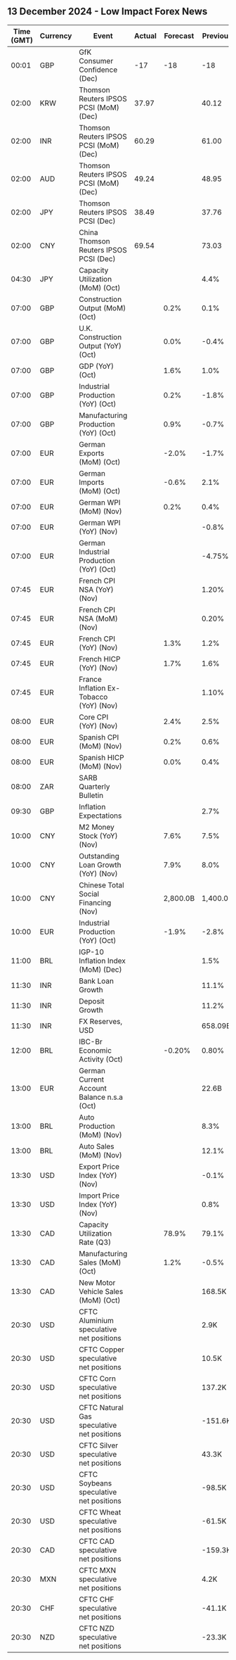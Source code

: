 ## 13 December 2024 - Low Impact Forex News

| Time (GMT) | Currency | Event | Actual | Forecast | Previous |
|------|----------|-------|--------|----------|----------|
| 00:01 | GBP | GfK Consumer Confidence (Dec) | -17 | -18 | -18 |
| 02:00 | KRW | Thomson Reuters IPSOS PCSI (MoM) (Dec) | 37.97 |  | 40.12 |
| 02:00 | INR | Thomson Reuters IPSOS PCSI (MoM) (Dec) | 60.29 |  | 61.00 |
| 02:00 | AUD | Thomson Reuters IPSOS PCSI (MoM) (Dec) | 49.24 |  | 48.95 |
| 02:00 | JPY | Thomson Reuters IPSOS PCSI (Dec) | 38.49 |  | 37.76 |
| 02:00 | CNY | China Thomson Reuters IPSOS PCSI (Dec) | 69.54 |  | 73.03 |
| 04:30 | JPY | Capacity Utilization (MoM) (Oct) |  |  | 4.4% |
| 07:00 | GBP | Construction Output (MoM) (Oct) |  | 0.2% | 0.1% |
| 07:00 | GBP | U.K. Construction Output (YoY) (Oct) |  | 0.0% | -0.4% |
| 07:00 | GBP | GDP (YoY) (Oct) |  | 1.6% | 1.0% |
| 07:00 | GBP | Industrial Production (YoY) (Oct) |  | 0.2% | -1.8% |
| 07:00 | GBP | Manufacturing Production (YoY) (Oct) |  | 0.9% | -0.7% |
| 07:00 | EUR | German Exports (MoM) (Oct) |  | -2.0% | -1.7% |
| 07:00 | EUR | German Imports (MoM) (Oct) |  | -0.6% | 2.1% |
| 07:00 | EUR | German WPI (MoM) (Nov) |  | 0.2% | 0.4% |
| 07:00 | EUR | German WPI (YoY) (Nov) |  |  | -0.8% |
| 07:00 | EUR | German Industrial Production (YoY) (Oct) |  |  | -4.75% |
| 07:45 | EUR | French CPI NSA (YoY) (Nov) |  |  | 1.20% |
| 07:45 | EUR | French CPI NSA (MoM) (Nov) |  |  | 0.20% |
| 07:45 | EUR | French CPI (YoY) (Nov) |  | 1.3% | 1.2% |
| 07:45 | EUR | French HICP (YoY) (Nov) |  | 1.7% | 1.6% |
| 07:45 | EUR | France Inflation Ex-Tobacco (YoY) (Nov) |  |  | 1.10% |
| 08:00 | EUR | Core CPI (YoY) (Nov) |  | 2.4% | 2.5% |
| 08:00 | EUR | Spanish CPI (MoM) (Nov) |  | 0.2% | 0.6% |
| 08:00 | EUR | Spanish HICP (MoM) (Nov) |  | 0.0% | 0.4% |
| 08:00 | ZAR | SARB Quarterly Bulletin |  |  |  |
| 09:30 | GBP | Inflation Expectations |  |  | 2.7% |
| 10:00 | CNY | M2 Money Stock (YoY) (Nov) |  | 7.6% | 7.5% |
| 10:00 | CNY | Outstanding Loan Growth (YoY) (Nov) |  | 7.9% | 8.0% |
| 10:00 | CNY | Chinese Total Social Financing (Nov) |  | 2,800.0B | 1,400.0B |
| 10:00 | EUR | Industrial Production (YoY) (Oct) |  | -1.9% | -2.8% |
| 11:00 | BRL | IGP-10 Inflation Index (MoM) (Dec) |  |  | 1.5% |
| 11:30 | INR | Bank Loan Growth |  |  | 11.1% |
| 11:30 | INR | Deposit Growth |  |  | 11.2% |
| 11:30 | INR | FX Reserves, USD |  |  | 658.09B |
| 12:00 | BRL | IBC-Br Economic Activity (Oct) |  | -0.20% | 0.80% |
| 13:00 | EUR | German Current Account Balance n.s.a (Oct) |  |  | 22.6B |
| 13:00 | BRL | Auto Production (MoM) (Nov) |  |  | 8.3% |
| 13:00 | BRL | Auto Sales (MoM) (Nov) |  |  | 12.1% |
| 13:30 | USD | Export Price Index (YoY) (Nov) |  |  | -0.1% |
| 13:30 | USD | Import Price Index (YoY) (Nov) |  |  | 0.8% |
| 13:30 | CAD | Capacity Utilization Rate (Q3) |  | 78.9% | 79.1% |
| 13:30 | CAD | Manufacturing Sales (MoM) (Oct) |  | 1.2% | -0.5% |
| 13:30 | CAD | New Motor Vehicle Sales (MoM) (Oct) |  |  | 168.5K |
| 20:30 | USD | CFTC Aluminium speculative net positions |  |  | 2.9K |
| 20:30 | USD | CFTC Copper speculative net positions |  |  | 10.5K |
| 20:30 | USD | CFTC Corn speculative net positions |  |  | 137.2K |
| 20:30 | USD | CFTC Natural Gas speculative net positions |  |  | -151.6K |
| 20:30 | USD | CFTC Silver speculative net positions |  |  | 43.3K |
| 20:30 | USD | CFTC Soybeans speculative net positions |  |  | -98.5K |
| 20:30 | USD | CFTC Wheat speculative net positions |  |  | -61.5K |
| 20:30 | CAD | CFTC CAD speculative net positions |  |  | -159.3K |
| 20:30 | MXN | CFTC MXN speculative net positions |  |  | 4.2K |
| 20:30 | CHF | CFTC CHF speculative net positions |  |  | -41.1K |
| 20:30 | NZD | CFTC NZD speculative net positions |  |  | -23.3K |
